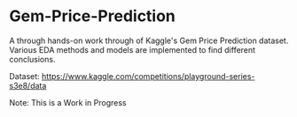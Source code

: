 # Gem-Price-Prediction
A through hands-on work through of Kaggle's Gem Price Prediction dataset. Various EDA methods and models are implemented to find different conclusions.

Dataset: https://www.kaggle.com/competitions/playground-series-s3e8/data

Note: This is a Work in Progress
